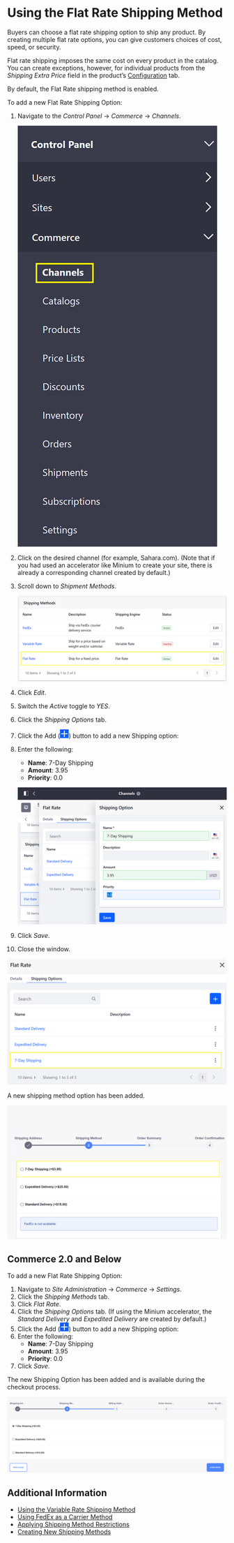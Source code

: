 # Using the Flat Rate Shipping Method

Buyers can choose a flat rate shipping option to ship any product. By creating multiple flat rate options, you can give customers choices of cost, speed, or security.

Flat rate shipping imposes the same cost on every product in the catalog. You can create exceptions, however, for individual products from the _Shipping Extra Price_ field in the product’s [Configuration](https://help.liferay.com/hc/articles/360017870032-Configuration-#shipping) tab.

By default, the Flat Rate shipping method is enabled.

To add a new Flat Rate Shipping Option:

1. Navigate to the _Control Panel_ &rarr; _Commerce_ &rarr; _Channels_.

    ![Navigate to Channels in the Control Panel](./using-the-flat-rate-shipping-method/images/02.png)

1. Click on the desired channel (for example, Sahara.com). (Note that if you had used an accelerator like Minium to create your site, there is already a corresponding channel created by default.)
1. Scroll down to _Shipment Methods_.

    ![Shipping Methods is configured on the Channel.](./using-the-flat-rate-shipping-method/images/03.png)

1. Click _Edit_.
1. Switch the _Active_ toggle to _YES_.
1. Click the _Shipping Options_ tab.
1. Click the Add (![Add Icon](../../images/icon-add.png)) button to add a new Shipping option:
1. Enter the following:
    * **Name**: 7-Day Shipping
    * **Amount**: 3.95
    * **Priority**: 0.0

    ![Add a new shipping method option.](./using-the-flat-rate-shipping-method/images/04.png)

1. Click _Save_.
1. Close the window.

![Verify the new shipping method option has been created.](./using-the-flat-rate-shipping-method/images/05.png)

A new shipping method option has been added.

![Verify the new shipping method option is available.](./using-the-flat-rate-shipping-method/images/06.png)

## Commerce 2.0 and Below

To add a new Flat Rate Shipping Option:

1. Navigate to _Site Administration_ → _Commerce_ → _Settings_.
1. Click the _Shipping Methods_ tab.
1. Click _Flat Rate_.
1. Click the _Shipping Options_ tab. (If using the Minium accelerator, the _Standard Delivery_ and _Expedited Delivery_ are created by default.)
1. Click the Add (![Add Icon](../../images/icon-add.png)) button to add a new Shipping option:
1. Enter the following:
    * **Name**: 7-Day Shipping
    * **Amount**: 3.95
    * **Priority**: 0.0
1. Click _Save_.

The new Shipping Option has been added and is available during the checkout process.

   ![Adding a flat rate shipping option](./using-the-flat-rate-shipping-method/images/01.png)

## Additional Information

* [Using the Variable Rate Shipping Method](./using-the-variable-rate-shipping-method.md)
* [Using FedEx as a Carrier Method](./using-fedex-as-a-carrier-method.md)
* [Applying Shipping Method Restrictions](./applying-shipping-method-restrictions.md)
* [Creating New Shipping Methods](https://help.liferay.com/hc/en-us/articles/360020751831)
